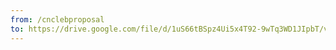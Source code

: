 ```yaml
---
from: /cnclebproposal
to: https://drive.google.com/file/d/1uS66tBSpz4Ui5x4T92-9wTq3WD1JIpbT/view
---
```

